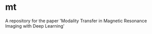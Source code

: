 # mt
A repository for the paper 'Modality Transfer in Magnetic Resonance Imaging with Deep Learning'
